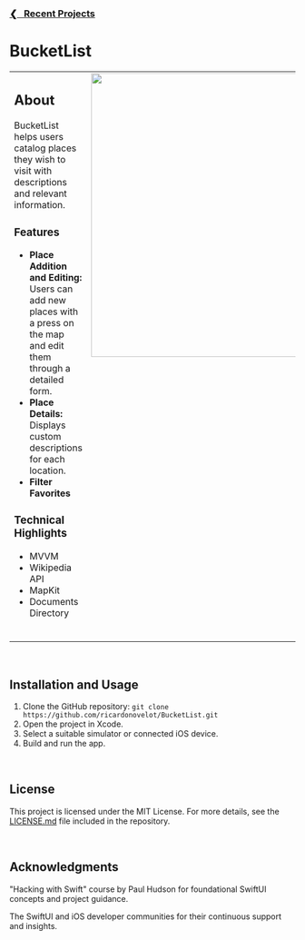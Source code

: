 <h3><a href="https://github.com/ricardonovelot">❮‎‎‎ &nbsp; Recent Projects</a></h3>

<h1>BucketList</h1>

<table>
<tr>
<td valign="top">

<h2>About</h2>
<p>BucketList helps users catalog places they wish to visit with descriptions and relevant information.</p>

<h3>Features</h3>
<ul>
<li><strong>Place Addition and Editing:</strong> Users can add new places with a press on the map and edit them through a detailed form.</li>
<li><strong>Place Details:</strong> Displays custom descriptions for each location.</li>
<li><strong>Filter Favorites</strong>
</ul>

<h3>Technical Highlights</h3>
<ul>
<li>MVVM</li>
<li>Wikipedia API</li>
<li>MapKit</li>
<li>Documents Directory</li>
</ul>
<br>

</td>
<td valign="top">
<img src="https://github.com/ricardonovelot/BucketList/assets/84286086/93ef63e3-1f35-4300-bc45-db9911c91936" width="500">
</td>
</tr>
</table>
<br>

<h2>Installation and Usage</h2>
<ol>
<li>Clone the GitHub repository: <code>git clone https://github.com/ricardonovelot/BucketList.git</code></li>
<li>Open the project in Xcode.</li>
<li>Select a suitable simulator or connected iOS device.</li>
<li>Build and run the app.</li>
</ol>
<br>

<h2>License</h2>
<p>This project is licensed under the MIT License. For more details, see the <a href="LICENSE.md">LICENSE.md</a> file included in the repository.</p>
<br>

<h2>Acknowledgments</h2>
<p>"Hacking with Swift" course by Paul Hudson for foundational SwiftUI concepts and project guidance.</p>
<p>The SwiftUI and iOS developer communities for their continuous support and insights.</p>
<br>
